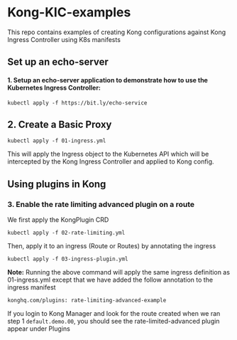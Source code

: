 # Kong-KIC-examples
This repo contains examples of creating Kong configurations against Kong Ingress Controller using K8s manifests

## Set up an echo-server
#### 1. Setup an echo-server application to demonstrate how to use the Kubernetes Ingress Controller:

```
kubectl apply -f https://bit.ly/echo-service
```

## 2. Create a Basic Proxy

```
kubectl apply -f 01-ingress.yml

```

This will apply the Ingress object to the Kubernetes API which will be intercepted by the Kong Ingress Controller and applied to Kong config.

## Using plugins in Kong
### 3. Enable the rate limiting advanced plugin on a route

We first apply the KongPlugin CRD

```
kubectl apply -f 02-rate-limiting.yml

```

Then, apply it to an ingress (Route or Routes) by annotating the ingress

```
kubectl apply -f 03-ingress-plugin.yml
```

**Note:** Running the above command will apply the same ingress definition as 01-ingress.yml except that we have added the follow annotation to the ingress manifest

```
konghq.com/plugins: rate-limiting-advanced-example
```

If you login to Kong Manager and look for the route created when we ran step 1 `default.demo.00`, you should see the rate-limited-advanced plugin appear under Plugins